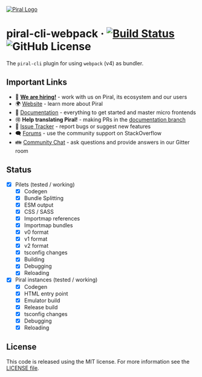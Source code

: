 [![Piral Logo](https://github.com/smapiot/piral/raw/main/docs/assets/logo.png)](https://piral.io)

# piral-cli-webpack &middot; [![Build Status](https://smapiot.visualstudio.com/piral-pipelines/_apis/build/status/smapiot.piral-cli-webpack?branchName=develop)](https://smapiot.visualstudio.com/piral-pipelines/_build/latest?definitionId=103&branchName=develop) ![GitHub License](https://img.shields.io/badge/license-MIT-blue.svg)

The `piral-cli` plugin for using `webpack` (v4) as bundler.

## Important Links

* 📢 **[We are hiring!](https://smapiot.com/jobs)** - work with us on Piral, its ecosystem and our users
* 🌍 [Website](https://piral.io/) - learn more about Piral
* 📖 [Documentation](https://docs.piral.io/) - everything to get started and master micro frontends
* 🉐 **Help translating Piral!** - making PRs in the [documentation branch](https://github.com/smapiot/piral/tree/documentation)
* 🐞 [Issue Tracker](https://github.com/smapiot/piral/issues) - report bugs or suggest new features
* 🗨  [Forums](https://stackoverflow.com/questions/tagged/piral) - use the community support on StackOverflow
* 👪 [Community Chat](https://gitter.im/piral-io/community) - ask questions and provide answers in our Gitter room

## Status

- [x] Pilets (tested / working)
    - [x] Codegen
    - [x] Bundle Splitting
    - [x] ESM output
    - [x] CSS / SASS
    - [x] Importmap references
    - [x] Importmap bundles
    - [x] v0 format
    - [x] v1 format
    - [x] v2 format
    - [x] tsconfig changes
    - [x] Building
    - [x] Debugging
    - [x] Reloading
- [x] Piral instances (tested / working)
    - [x] Codegen
    - [x] HTML entry point
    - [x] Emulator build
    - [x] Release build
    - [x] tsconfig changes
    - [x] Debugging
    - [x] Reloading

## License

This code is released using the MIT license. For more information see the [LICENSE file](LICENSE).
